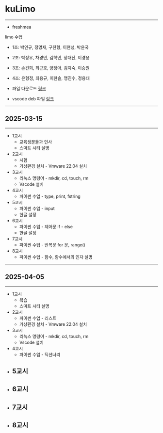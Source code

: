 # kuLimo

---

- freshmea

limo 수업

- 1조: 박인규, 정명재, 구찬형, 이현성, 박윤국
- 2조: 박정우, 차경민, 김학민, 장대진, 이경용
- 3조: 손건희, 최근호, 양정아, 김지숙, 이승원
- 4조: 윤형정, 최용규, 이한솔, 맹진수, 정용태


- 파일 다운로드
[링크](https://drive.google.com/file/d/1twlHYAgrWeLSQRO_vHy68lJxr-n1qIWl/view?usp=sharing)

- vscode deb 파일
[링크](https://drive.google.com/file/d/1We4ILpw1NTzpspkflSpvdZikvyApTxn0/view?usp=sharing)

---

## 2025-03-15

---

- 1교시
  - 교육생분들과 인사
  - 스마트 시티 설명
- 2교시
  - 시험
  - 가상환경 설치 - Vmware 22.04 설치
- 3교시
  - 리눅스 명령어 - mkdir, cd, touch, rm
  - Vscode 설치
- 4교시
  - 파이썬 수업 - type, print, fstring
- 5교시
  - 파이썬 수업 - input
  - 한글 설정
- 6교시
  - 파이썬 수업 - 제어문 if - else
  - 한글 설정
- 7교시
  - 파이썬 수업 - 반복문 for 문, range()
- 8교시
  - 파이썬 수업 - 함수, 함수에서의 인자 설명


---

## 2025-04-05

---

- 1교시
  - 복습
  - 스마트 시티 설명
- 2교시
  - 파이썬 수업 - 리스트
  - 가상환경 설치 - Vmware 22.04 설치
- 3교시
  - 리눅스 명령어 - mkdir, cd, touch, rm
  - Vscode 설치
- 4교시
  - 파이썬 수업 - 딕션너리
- 5교시
  - 
- 6교시
  - 
- 7교시
  - 
- 8교시
  - 
